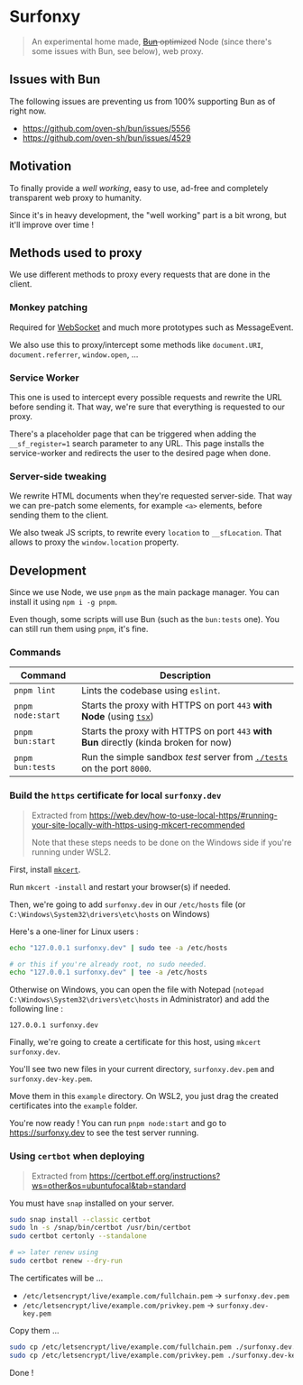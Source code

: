 # Surfonxy

> An experimental home made, ~~[Bun](https://bun.sh) optimized~~ Node (since there's some issues with Bun, see below), web proxy.

## Issues with Bun

The following issues are preventing us from 100% supporting Bun as of right now.

- <https://github.com/oven-sh/bun/issues/5556>
- <https://github.com/oven-sh/bun/issues/4529>

## Motivation

To finally provide a *well working*, easy to use, ad-free and completely transparent web proxy to humanity.

Since it's in heavy development, the "well working" part is a bit wrong, but it'll improve over time !

## Methods used to proxy

We use different methods to proxy every requests that are done in the client.

### Monkey patching

Required for [WebSocket](https://developer.mozilla.org/docs/Web/API/WebSocket) and much more prototypes such as MessageEvent.

We also use this to proxy/intercept some methods like `document.URI`, `document.referrer`, `window.open`, ...

### Service Worker

This one is used to intercept every possible requests and rewrite the URL before sending it.
That way, we're sure that everything is requested to our proxy.

There's a placeholder page that can be triggered when adding the `__sf_register=1` search parameter to any URL. This page installs the service-worker and redirects the user to the desired page when done.

### Server-side tweaking

We rewrite HTML documents when they're requested server-side. That way we can pre-patch some elements, for example `<a>` elements, before sending them to the client.

We also tweak JS scripts, to rewrite every `location` to `__sfLocation`. That allows to proxy the `window.location` property.

<!-- TODO: Add `postMessage`s and `import`s  -->

<!-- TODO: Add workers -->

## Development

Since we use Node, we use `pnpm` as the main package manager. You can install it using `npm i -g pnpm`.

Even though, some scripts will use Bun (such as the `bun:tests` one). You can still run them using `pnpm`, it's fine.

### Commands

| Command | Description |
| ------- | ----------- |
| `pnpm lint` | Lints the codebase using `eslint`. |
| `pnpm node:start` | Starts the proxy with HTTPS on port `443` **with Node** (using [`tsx`](https://www.npmjs.com/package/tsx)) |
| `pnpm bun:start` | Starts the proxy with HTTPS on port `443` **with Bun** directly (kinda broken for now) |
| `pnpm bun:tests` | Run the simple sandbox *test* server from [`./tests`](./tests/) on the port `8000`. |

### Build the `https` certificate for local `surfonxy.dev`

> Extracted from <https://web.dev/how-to-use-local-https/#running-your-site-locally-with-https-using-mkcert-recommended>
>
> Note that these steps needs to be done on the Windows side if you're running under WSL2.

First, install [`mkcert`](https://github.com/FiloSottile/mkcert/releases).

Run `mkcert -install` and restart your browser(s) if needed.

Then, we're going to add `surfonxy.dev` in our `/etc/hosts` file (or `C:\Windows\System32\drivers\etc\hosts` on Windows)

Here's a one-liner for Linux users :

```bash
echo "127.0.0.1 surfonxy.dev" | sudo tee -a /etc/hosts

# or this if you're already root, no sudo needed.
echo "127.0.0.1 surfonxy.dev" | tee -a /etc/hosts
```

Otherwise on Windows, you can open the file with Notepad (`notepad C:\Windows\System32\drivers\etc\hosts` in Administrator) and add the following line :

```hosts
127.0.0.1 surfonxy.dev
```

Finally, we're going to create a certificate for this host, using `mkcert surfonxy.dev`.

You'll see two new files in your current directory, `surfonxy.dev.pem` and `surfonxy.dev-key.pem`.

Move them in this `example` directory. On WSL2, you just drag the created certificates into the `example` folder.

You're now ready ! You can run `pnpm node:start` and go to <https://surfonxy.dev> to see the test server running.

### Using `certbot` when deploying

> Extracted from <https://certbot.eff.org/instructions?ws=other&os=ubuntufocal&tab=standard>

You must have `snap` installed on your server.

```bash
sudo snap install --classic certbot
sudo ln -s /snap/bin/certbot /usr/bin/certbot
sudo certbot certonly --standalone

# => later renew using
sudo certbot renew --dry-run
```

The certificates will be ...

- `/etc/letsencrypt/live/example.com/fullchain.pem` -> `surfonxy.dev.pem`
- `/etc/letsencrypt/live/example.com/privkey.pem` -> `surfonxy.dev-key.pem`

Copy them ...

```bash
sudo cp /etc/letsencrypt/live/example.com/fullchain.pem ./surfonxy.dev.pem
sudo cp /etc/letsencrypt/live/example.com/privkey.pem ./surfonxy.dev-key.pem
```

Done !
